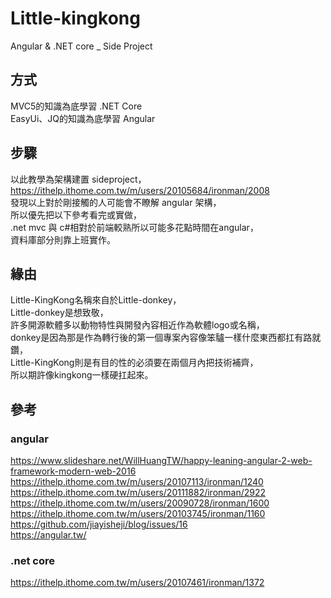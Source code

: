 # Little-kingkong
Angular &amp; .NET core _ Side Project
## 方式
MVC5的知識為底學習 .NET Core </br>
EasyUi、JQ的知識為底學習 Angular </br>

## 步驟
以此教學為架構建置 sideproject，</br>
https://ithelp.ithome.com.tw/m/users/20105684/ironman/2008 </br>
發現以上對於剛接觸的人可能會不瞭解 angular 架構，</br>
所以優先把以下參考看完或實做，</br>
.net mvc 與 c#相對於前端較熟所以可能多花點時間在angular，</br>
資料庫部分則靠上班實作。</br>

## 緣由
Little-KingKong名稱來自於Little-donkey，</br>
Little-donkey是想致敬，</br>
許多開源軟體多以動物特性與開發內容相近作為軟體logo或名稱，</br>
donkey是因為那是作為轉行後的第一個專案內容像笨驢一樣什麼東西都扛有路就鑽，</br>
Little-KingKong則是有目的性的必須要在兩個月內把技術補齊，</br>
所以期許像kingkong一樣硬扛起來。</br>

## 參考
### angular
https://www.slideshare.net/WillHuangTW/happy-leaning-angular-2-web-framework-modern-web-2016</br>
https://ithelp.ithome.com.tw/m/users/20107113/ironman/1240</br>
https://ithelp.ithome.com.tw/m/users/20111882/ironman/2922</br>
https://ithelp.ithome.com.tw/m/users/20090728/ironman/1600</br>
https://ithelp.ithome.com.tw/m/users/20103745/ironman/1160</br>
https://github.com/jiayisheji/blog/issues/16</br>
https://angular.tw/</br>

### .net core
https://ithelp.ithome.com.tw/m/users/20107461/ironman/1372</br>
